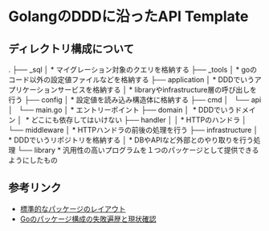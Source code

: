 # GolangのDDDに沿ったAPI Template

## ディレクトリ構成について
.
├── _sql
│     * マイグレーション対象のクエリを格納する
├── _tools
│     * goのコード以外の設定値ファイルなどを格納する
├── application
│     * DDDでいうアプリケーションサービスを格納する
│     * libraryやinfrastructure層の呼び出しを行う
├── config
│     * 設定値を読み込み構造体に格納する
├── cmd
│   └── api
│       └── main.go
│             * エントリーポイント
├── domain
│     * DDDでいうドメイン
│     * どこにも依存してはいけない
├── handler
│   │ * HTTPのハンドラ
│   └── middleware
│        * HTTPハンドラの前後の処理を行う
├── infrastructure
│     * DDDでいうリポジトリを格納する
│     * DBやAPIなど外部とのやり取りを行う処理
└── library
      * 汎用性の高いプログラムを１つのパッケージとして提供できるようにしたもの
      
## 参考リンク
* [標準的なパッケージのレイアウト](http://allishackedoff.hatenablog.com/entry/2016/08/23/015016)
* [Goのパッケージ構成の失敗遍歴と現状確認](https://medium.com/@timakin/go%E3%81%AE%E3%83%91%E3%83%83%E3%82%B1%E3%83%BC%E3%82%B8%E6%A7%8B%E6%88%90%E3%81%AE%E5%A4%B1%E6%95%97%E9%81%8D%E6%AD%B4%E3%81%A8%E7%8F%BE%E7%8A%B6%E7%A2%BA%E8%AA%8D-fc6a4369337)